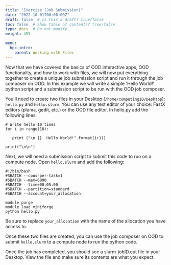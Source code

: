 ```yaml
---
title: "Exercise (Job Submission)"
date: "2022-10-01T00:00:00Z"
draft: false  # Is this a draft? true/false
toc: false  # Show table of contents? true/false
type: docs  # Do not modify.
weight: 495

menu:
  hpc-intro:
    parent: Working with Files
---
```


Now that we have covered the basics of OOD interactive apps, OOD functionality, and how to work with files, we will now put everything together to create a unique job submission script and run it through the job composer on OOD. In this example we will write a simple 'Hello World!' python script and a submission script to be run with the OOD job composer.

You'll need to create two files in your Desktop (```/home/computingID/Desktop```): ```hello.py``` and ```hello.slurm```. You can use any text editor of your choice: FastX editors (pluma, gedit, etc.) or the  OOD file editor. In hello.py add the following lines:

```
# Write hello 10 times
for i in range(10):
    
   print ("\n {}  Hello World!".format(i+1))

print("\n\n")
```

Next, we will need a submission script to submit this code to run on a compute node. Open ```hello.slurm``` and add the following:

```
#!/bin/bash
#SBATCH --cpus-per-task=1            
#SBATCH --mem=6000            
#SBATCH --time=00:05:00       
#SBATCH --partition=standard    
#SBATCH --account=your_allocation

module purge
module load miniforge
python hello.py
```

Be sure to replace ```your_allocation``` with the name of the allocation you have access to.

Once these two files are created, you can use the job composer on OOD to submit ```hello.slurm``` to a compute node to run the python code.

Once the job has completed, you should see a slurm-jobID.out file in your Desktop. View the file and make sure its contents are what you expect.

